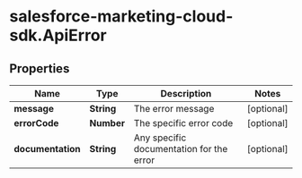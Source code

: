 # salesforce-marketing-cloud-sdk.ApiError

## Properties
Name | Type | Description | Notes
------------ | ------------- | ------------- | -------------
**message** | **String** | The error message | [optional] 
**errorCode** | **Number** | The specific error code | [optional] 
**documentation** | **String** | Any specific documentation for the error | [optional] 


